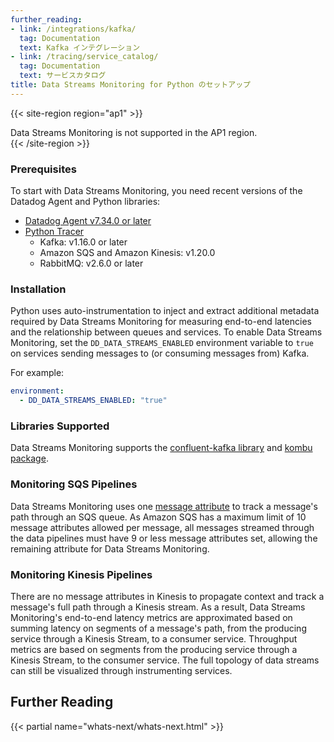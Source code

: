 ```yaml
---
further_reading:
- link: /integrations/kafka/
  tag: Documentation
  text: Kafka インテグレーション
- link: /tracing/service_catalog/
  tag: Documentation
  text: サービスカタログ
title: Data Streams Monitoring for Python のセットアップ
---
```


{{< site-region region="ap1" >}}
<div class="alert alert-info">Data Streams Monitoring is not supported in the AP1 region.</a></div>
{{< /site-region >}}

### Prerequisites

To start with Data Streams Monitoring, you need recent versions of the Datadog Agent and Python libraries:
* [Datadog Agent v7.34.0 or later][1]
* [Python Tracer][2]
  * Kafka: v1.16.0 or later
  * Amazon SQS and Amazon Kinesis: v1.20.0
  * RabbitMQ: v2.6.0 or later

### Installation

Python uses auto-instrumentation to inject and extract additional metadata required by Data Streams Monitoring for measuring end-to-end latencies and the relationship between queues and services. To enable Data Streams Monitoring, set the `DD_DATA_STREAMS_ENABLED` environment variable to `true` on services sending messages to (or consuming messages from) Kafka.

For example:
```yaml
environment:
  - DD_DATA_STREAMS_ENABLED: "true"
```

### Libraries Supported
Data Streams Monitoring supports the [confluent-kafka library][3] and [kombu package][5].

### Monitoring SQS Pipelines
Data Streams Monitoring uses one [message attribute][4] to track a message's path through an SQS queue. As Amazon SQS has a maximum limit of 10 message attributes allowed per message, all messages streamed through the data pipelines must have 9 or less message attributes set, allowing the remaining attribute for Data Streams Monitoring.

### Monitoring Kinesis Pipelines
There are no message attributes in Kinesis to propagate context and track a message's full path through a Kinesis stream. As a result, Data Streams Monitoring's end-to-end latency metrics are approximated based on summing latency on segments of a message's path, from the producing service through a Kinesis Stream, to a consumer service. Throughput metrics are based on segments from the producing service through a Kinesis Stream, to the consumer service. The full topology of data streams can still be visualized through instrumenting services.

## Further Reading

{{< partial name="whats-next/whats-next.html" >}}

[1]: /ja/agent
[2]: /ja/tracing/trace_collection/dd_libraries/python
[3]: https://pypi.org/project/confluent-kafka/
[4]: https://docs.aws.amazon.com/AWSSimpleQueueService/latest/SQSDeveloperGuide/sqs-message-metadata.html
[5]: https://pypi.org/project/kombu/